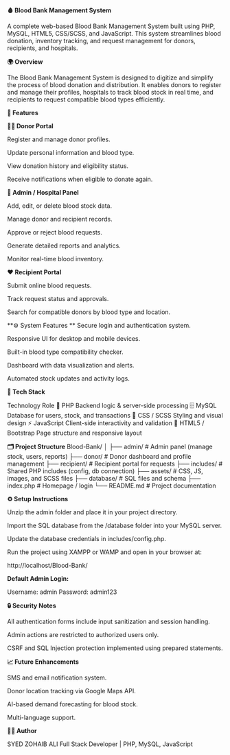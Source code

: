 **🩸 Blood Bank Management System**

A complete web-based Blood Bank Management System built using PHP, MySQL, HTML5, CSS/SCSS, and JavaScript.
This system streamlines blood donation, inventory tracking, and request management for donors, recipients, and hospitals.

**🌍 Overview**

The Blood Bank Management System is designed to digitize and simplify the process of blood donation and distribution.
It enables donors to register and manage their profiles, hospitals to track blood stock in real time, and recipients to request compatible blood types efficiently.

**🚀 Features**

**👨‍⚕️ Donor Portal**

Register and manage donor profiles.

Update personal information and blood type.

View donation history and eligibility status.

Receive notifications when eligible to donate again.

**🏥 Admin / Hospital Panel**

Add, edit, or delete blood stock data.

Manage donor and recipient records.

Approve or reject blood requests.

Generate detailed reports and analytics.

Monitor real-time blood inventory.

**❤️ Recipient Portal**

Submit online blood requests.

Track request status and approvals.

Search for compatible donors by blood type and location.

**⚙️ System Features **
Secure login and authentication system.

Responsive UI for desktop and mobile devices.

Built-in blood type compatibility checker.

Dashboard with data visualization and alerts.

Automated stock updates and activity logs.

**🧰 Tech Stack**

Technology	Role
🐘 PHP	Backend logic & server-side processing
🗄️ MySQL	Database for users, stock, and transactions
🎨 CSS / SCSS	Styling and visual design
⚡ JavaScript	Client-side interactivity and validation
🧱 HTML5 / Bootstrap	Page structure and responsive layout


**🗂️ Project Structure**
Blood-Bank/
│
├── admin/                # Admin panel (manage stock, users, reports)
├── donor/                # Donor dashboard and profile management
├── recipient/            # Recipient portal for requests
├── includes/             # Shared PHP includes (config, db connection)
├── assets/               # CSS, JS, images, and SCSS files
├── database/             # SQL files and schema
├── index.php             # Homepage / login
└── README.md             # Project documentation

**⚙️ Setup Instructions**

Unzip the admin folder and place it in your project directory.

Import the SQL database from the /database folder into your MySQL server.

Update the database credentials in includes/config.php.

Run the project using XAMPP or WAMP and open in your browser at:

http://localhost/Blood-Bank/


**Default Admin Login:**

Username: admin
Password: admin123

**🔒 Security Notes**

All authentication forms include input sanitization and session handling.

Admin actions are restricted to authorized users only.

CSRF and SQL Injection protection implemented using prepared statements.

**📈 Future Enhancements**

SMS and email notification system.

Donor location tracking via Google Maps API.

AI-based demand forecasting for blood stock.

Multi-language support.

**👨‍💻 Author**

SYED ZOHAIB ALI
Full Stack Developer | PHP, MySQL, JavaScript
